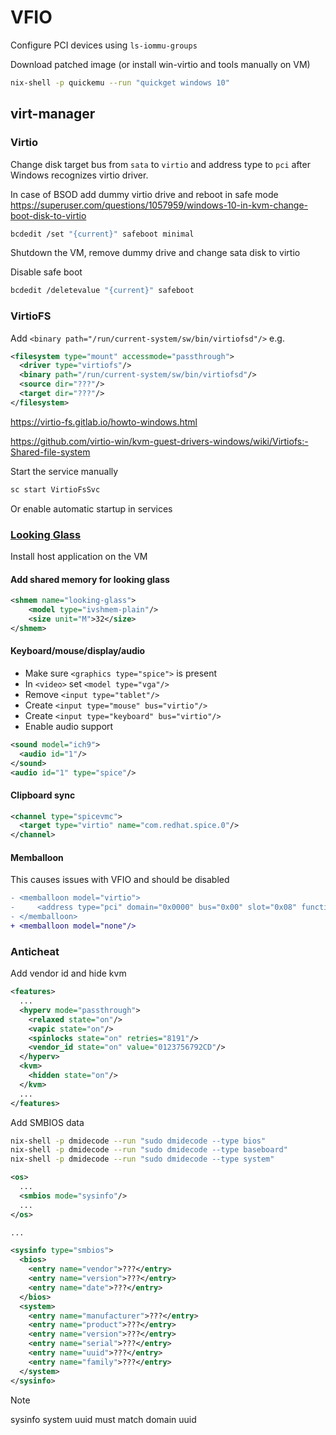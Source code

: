 # VFIO

Configure PCI devices using `ls-iommu-groups`

Download patched image (or install win-virtio and tools manually on VM)

```bash
nix-shell -p quickemu --run "quickget windows 10"
```

## virt-manager

### Virtio

Change disk target bus from `sata` to `virtio` and address type to `pci` after Windows recognizes virtio driver.

In case of BSOD add dummy virtio drive and reboot in safe mode
https://superuser.com/questions/1057959/windows-10-in-kvm-change-boot-disk-to-virtio

```bash
bcdedit /set "{current}" safeboot minimal
```

Shutdown the VM, remove dummy drive and change sata disk to virtio

Disable safe boot

```bash
bcdedit /deletevalue "{current}" safeboot
```

### VirtioFS

Add `<binary path="/run/current-system/sw/bin/virtiofsd"/>` e.g.

```xml
<filesystem type="mount" accessmode="passthrough">
  <driver type="virtiofs"/>
  <binary path="/run/current-system/sw/bin/virtiofsd"/>
  <source dir="???"/>
  <target dir="???"/>
</filesystem>
```

https://virtio-fs.gitlab.io/howto-windows.html

https://github.com/virtio-win/kvm-guest-drivers-windows/wiki/Virtiofs:-Shared-file-system

Start the service manually

```bash
sc start VirtioFsSvc
```

Or enable automatic startup in services

### [Looking Glass](https://looking-glass.io/docs/stable/install/)

Install host application on the VM

#### Add shared memory for looking glass

```xml
<shmem name="looking-glass">
    <model type="ivshmem-plain"/>
    <size unit="M">32</size>
</shmem>
```

#### Keyboard/mouse/display/audio

- Make sure `<graphics type="spice">` is present
- In `<video>` set `<model type="vga"/>`
- Remove `<input type="tablet"/>`
- Create `<input type="mouse" bus="virtio"/>`
- Create `<input type="keyboard" bus="virtio"/>`
- Enable audio support

```xml
<sound model="ich9">
  <audio id="1"/>
</sound>
<audio id="1" type="spice"/>
```

#### Clipboard sync

```xml
<channel type="spicevmc">
  <target type="virtio" name="com.redhat.spice.0"/>
</channel>
```

#### Memballoon

This causes issues with VFIO and should be disabled

```diff
- <memballoon model="virtio">
-     <address type="pci" domain="0x0000" bus="0x00" slot="0x08" function="0x0"/>
- </memballoon>
+ <memballoon model="none"/>
```

### Anticheat

Add vendor id and hide kvm

```xml
<features>
  ...
  <hyperv mode="passthrough">
    <relaxed state="on"/>
    <vapic state="on"/>
    <spinlocks state="on" retries="8191"/>
    <vendor_id state="on" value="0123756792CD"/>
  </hyperv>
  <kvm>
    <hidden state="on"/>
  </kvm>
  ...
</features>
```

Add SMBIOS data

```bash
nix-shell -p dmidecode --run "sudo dmidecode --type bios"
nix-shell -p dmidecode --run "sudo dmidecode --type baseboard"
nix-shell -p dmidecode --run "sudo dmidecode --type system"
```

```xml
<os>
  ...
  <smbios mode="sysinfo"/>
  ...
</os>

...

<sysinfo type="smbios">
  <bios>
    <entry name="vendor">???</entry>
    <entry name="version">???</entry>
    <entry name="date">???</entry>
  </bios>
  <system>
    <entry name="manufacturer">???</entry>
    <entry name="product">???</entry>
    <entry name="version">???</entry>
    <entry name="serial">???</entry>
    <entry name="uuid">???</entry>
    <entry name="family">???</entry>
  </system>
</sysinfo>
```

> [!NOTE]  
> sysinfo system uuid must match domain uuid
